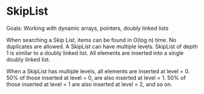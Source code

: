 # SkipList
Goals: Working with dynamic arrays, pointers, doubly linked lists

When searching a Skip List, items can be found in O(log n) time. No duplicates are allowed. A SkipList can have multiple levels. SkipList of depth 1 is similar to a doubly linked list. All elements are inserted into a single doubly linked list.

When a SkipList has multiple levels, all elements are inserted at level = 0. 50% of those inserted at level = 0, are also inserted at level = 1. 50% of those inserted at level = 1 are also inserted at level = 2, and so on.
